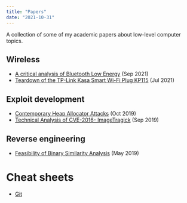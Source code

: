 ```yaml
---
title: "Papers"
date: "2021-10-31"
---
```


A collection of some of my academic papers about low-level computer topics.

## Wireless

-   [A critical analysis of Bluetooth Low Energy](/papers/mine/2021-simmonds-radiosec-ble.pdf) (Sep 2021)
-   [Teardown of the TP-Link Kasa Smart Wi-Fi Plug KP115](/papers/mine/2021-simmonds-radiosec-tplink-kp115-teardown.pdf) (Jul 2021)

## Exploit development

-   [Contemporary Heap Allocator Attacks](/papers/mine/2019-simmonds-exploitdev-heap-allocators.pdf) (Oct 2019)
-   [Technical Analysis of CVE-2016- ImageTragick](/papers/mine/2019-simmonds-exploitdev-imagetragick.pdf) (Sep 2019)

## Reverse engineering

-   [Feasibility of Binary Similarity Analysis](/papers/mine/2019-simmonds-reveng-binary-similarity.pdf) (May 2019)

# Cheat sheets

-   [Git](/papers/mine/git-cheatsheet.pdf)
